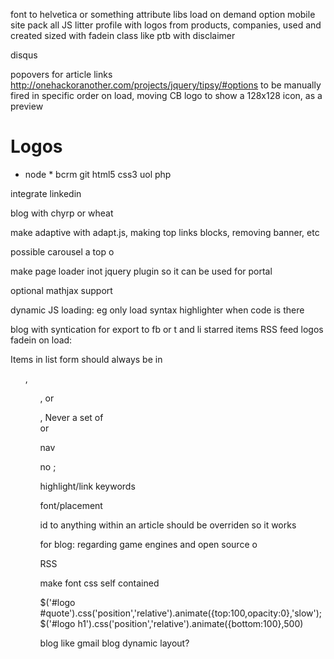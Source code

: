 font to helvetica or something
attribute libs
load on demand option
mobile site
pack all JS
litter profile with logos from products, companies, used and created
sized with fadein class like ptb
with disclaimer

disqus

popovers for article links http://onehackoranother.com/projects/jquery/tipsy/#options
to be manually fired in specific order on load, moving CB logo 
to show a 128x128 icon, as a preview


# Logos
  * node  * 
bcrm
git
html5
css3
uol
php

integrate linkedin

blog with chyrp or wheat


make adaptive with adapt.js, making top links blocks, removing banner, etc


possible carousel a top
o


make page loader inot jquery plugin so it can be used for portal


optional mathjax support

dynamic JS loading: eg only load syntax highlighter when code is there


blog with syntication for export to fb or t and li
starred items RSS feed
logos fadein on load:

Items in list form should always be in <ul>, <ol>, or <dl>, Never a set of <div> or <p> nav


no ;


highlight/link keywords

font/placement


id to anything within an article should be overriden so it works


for blog: regarding game engines and open source
o 

RSS

 <link rel="alternate" type="application/rss+xml" title="RSS" href="http://gimp.lisanet.de/Website/News/rss.xml" />


make font css self contained


$('#logo #quote').css('position','relative').animate({top:100,opacity:0},'slow');$('#logo h1').css('position','relative').animate({bottom:100},500)


blog like gmail blog dynamic layout?

